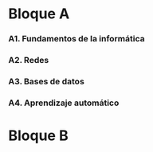 # Bloque A

### A1. Fundamentos de la informática

### A2. Redes

### A3. Bases de datos

### A4. Aprendizaje automático

# Bloque B
